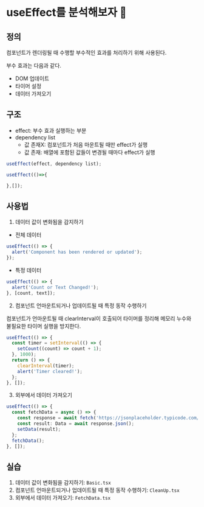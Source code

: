# useEffect를 분석해보자 🎯

## 정의

컴포넌트가 렌더링될 때 수행할 부수적인 효과를 처리하기 위해 사용된다.

부수 효과는 다음과 같다.

- DOM 업데이트
- 타이머 설정
- 데이터 가져오기

## 구조

- effect: 부수 효과 실행하는 부분
- dependency list
  - 값 존재X: 컴포넌트가 처음 마운트될 때만 effect가 실행
  - 값 존재: 배열에 포함된 값들이 변경될 때마다 effect가 실행

```ts
useEffect(effect, dependency list);

useEffect(()=>{

},[]);
```

## 사용법

1. 데이터 값이 변화됨을 감지하기

- 전체 데이터

```ts
useEffect(() => {
  alert('Component has been rendered or updated');
});
```

- 특정 데이터

```ts
useEffect(() => {
  alert('Count or Text Changed!');
}, [count, text]);
```

2. 컴포넌트 언마운트되거나 업데이트될 때 특정 동작 수행하기

컴포넌트가 언마운트될 때 clearInterval이 호출되어 타이머를 정리해 메모리 누수와 불필요한 타이머 실행을 방지한다.

```ts
useEffect(() => {
  const timer = setInterval(() => {
    setCount((count) => count + 1);
  }, 1000);
  return () => {
    clearInterval(timer);
    alert('Timer cleared!');
  };
}, []);
```

3. 외부에서 데이터 가져오기

```ts
useEffect(() => {
  const fetchData = async () => {
    const response = await fetch('https://jsonplaceholder.typicode.com/posts/1');
    const result: Data = await response.json();
    setData(result);
  };
  fetchData();
}, []);
```

## 실습

1. 데이터 값이 변화됨을 감지하기: `Basic.tsx`
2. 컴포넌트 언마운트되거나 업데이트될 때 특정 동작 수행하기: `CleanUp.tsx`
3. 외부에서 데이터 가져오기: `FetchData.tsx`
